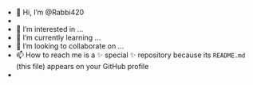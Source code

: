 - 👋 Hi, I’m @Rabbi420
- 
- 👀 I’m interested in ...
- 🌱 I’m currently learning ...
- 💞️ I’m looking to collaborate on ...
- 📫 How to reach me is a ✨ special ✨ repository because its `README.md` (this file) appears on your GitHub profile
- 
